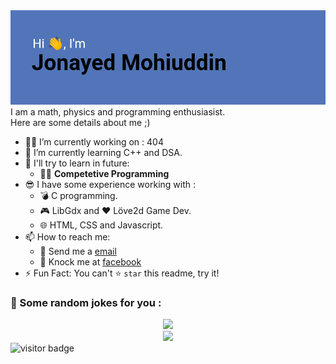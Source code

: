 <img src = "/header.png">
I am a math, physics and programming enthusiasist. </br>
Here are some details about me ;)

- 👨‍🔧 I’m currently working on : 404
- 🌱 I’m currently learning C++ and DSA.
- 🚀 I'll try to learn in future:
  - 🏃‍♂️ __Competetive Programming__
- 😎 I have some experience working with : 
  - 💣 C programming.
  - 🎮 LibGdx and ❤ Löve2d Game Dev.
  - 🌐 HTML, CSS and Javascript.
- 📫 How to reach me: 
  - 📧 Send me a [email](jonayedmohiuddin@gmail.com)
  - 📲 Knock me at [facebook](https://www.facebook.com/jonayedmohiuddin)
- ⚡ Fun Fact: You can't ⭐ `star` this readme, try it!
### 🤣 Some random jokes for you :
<div align="center">
  <img src="https://readme-jokes.vercel.app/api?bgColor=%23212529&textColor=%23ffddd2&qColor=%23f94144&aColor=%2390be6d&borderColor=%23f9c74f&codeColor=%23f9c74f">
</div>

<div align="center">
  <img src="https://github-readme-stats.vercel.app/api?username=JonayedMohiuddin&show_icons=true&theme=blue-green">
</div>

<img src="https://visitor-badge.laobi.icu/badge?page_id=JonayedMohiuddin" alt="visitor badge"/>


